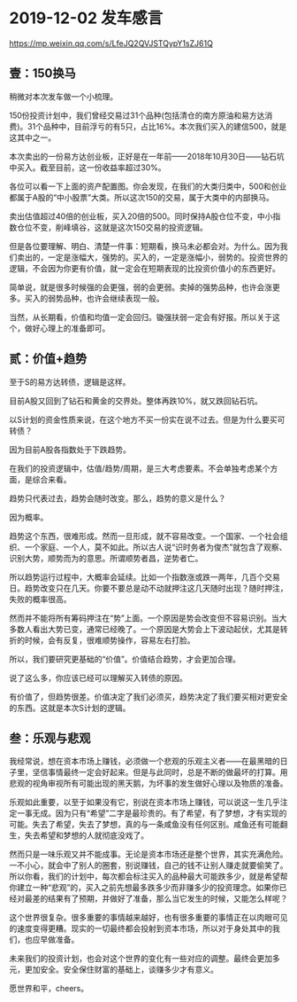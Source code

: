 # 2019-12-02 发车感言

https://mp.weixin.qq.com/s/LfeJQ2QVJSTQypY1sZJ61Q



## 壹：150换马



稍微对本次发车做一个小梳理。



150份投资计划中，我们曾经交易过31个品种(包括清仓的南方原油和易方达消费)。31个品种中，目前浮亏的有5只，占比16%。本次我们买入的建信500，就是这其中之一。



本次卖出的一份易方达创业板，正好是在一年前——2018年10月30日——钻石坑中买入。截至目前，这一份收益率超过30%。



各位可以看一下上面的资产配置图。你会发现，在我们的大类归类中，500和创业都属于A股的“中小股票”大类。所以这次150的交易，属于大类中的内部换马。



卖出估值超过40倍的创业板，买入20倍的500。同时保持A股仓位不变，中小指数仓位不变，削峰填谷，这就是这次150交易的投资逻辑。



但是各位要理解、明白、清楚一件事：短期看，换马未必都会对。为什么。因为我们卖出的，一定是涨幅大，强势的。买入的，一定是涨幅小，弱势的。投资世界的逻辑，不会因为你更有价值，就一定会在短期表现的比投资价值小的东西更好。



简单说，就是很多时候强的会更强，弱的会更弱。卖掉的强势品种，也许会涨更多。买入的弱势品种，也许会继续表现一般。



当然，从长期看，价值和均值一定会回归。锄强扶弱一定会有好报。所以关于这个，做好心理上的准备即可。









## 贰：价值+趋势





至于S的易方达转债，逻辑是这样。



目前A股又回到了钻石和黄金的交界处。整体再跌10%，就又跌回钻石坑。



以S计划的资金性质来说，在这个地方不买一份实在说不过去。但是为什么要买可转债？



因为目前A股各指数处于下跌趋势。



在我们的投资逻辑中，估值/趋势/周期，是三大考虑要素。不会单独考虑某个方面，是综合来看。



趋势只代表过去，趋势会随时改变。那么，趋势的意义是什么？



因为概率。



趋势这个东西，很难形成。然而一旦形成，就不容易改变。一个国家、一个社会组织、一个家庭、一个人，莫不如此。所以古人说“识时务者为俊杰”就包含了观察、识别大势，顺势而为的意思。所谓顺势者昌，逆势者亡。



所以趋势运行过程中，大概率会延续。比如一个指数涨或跌一两年，几百个交易日。趋势改变只在几天。你要不要总是动不动就押注这几天随时出现？随时押注，失败的概率很高。



然而并不能将所有筹码押注在“势”上面。一个原因是势会改变但不容易识别。当大多数人看出大势已变，通常已经晚了。一个原因是大势会上下波动起伏，尤其是转折的时候，会有反复，很难顺势操作，容易左右打脸。



所以，我们要研究更基础的“价值”。价值结合趋势，才会更加合理。



说了这么多，你应该已经可以理解买入转债的原因。



有价值了，但趋势很差。价值决定了我们必须买，趋势决定了我们要买相对更安全的东西。这就是本次S计划的逻辑。









## 叁：乐观与悲观





我经常说，想在资本市场上赚钱，必须做一个悲观的乐观主义者——在最黑暗的日子里，坚信事情最终一定会好起来。但是与此同时，总是不断的做最坏的打算。用悲观的视角审视所有可能出现的黑天鹅，为坏事的发生做好心理以及物质的准备。



乐观如此重要，以至于如果没有它，别说在资本市场上赚钱，可以说这一生几乎注定一事无成。因为只有“希望”二字是最珍贵的。有了希望，有了梦想，才有实现的可能。失去了希望，失去了梦想，真的与一条咸鱼没有任何区别。咸鱼还有可能翻生，失去希望和梦想的人就彻底没戏了。



然而只是一味乐观又并不能成事。无论是资本市场还是整个世界，其实充满危险。一不小心，就会中了别人的圈套，别说赚钱，自己的钱不让别人赚走就要偷笑了。所以你看，我们的计划中，每次都会标注买入的品种最大可能跌多少，就是希望帮你建立一种“悲观”的，买入之前先想最多跌多少而非赚多少的投资理念。如果你已经对最差的结果有了预期，并做好了准备，那么当它发生的时候，又能怎么样呢？



这个世界很复杂。很多重要的事情越来越好，也有很多重要的事情正在以肉眼可见的速度变得更糟。现实的一切最终都会投射到资本市场，所以对于身处其中的我们，也应早做准备。



未来我们的投资计划，也会对这个世界的变化有一些对应的调整。最终会更加多元，更加安全。安全保住财富的基础上，谈赚多少才有意义。



愿世界和平，cheers。